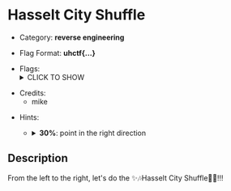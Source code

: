 # Hasselt City Shuffle

<!-- crypto, forensics, osint, reversing, stegano, websec, misc -->
* Category: **reverse engineering**

<!-- * "uhctf{...}": must match regex "uhctf{([a-z0-9]+-)*[0-9a-f]{6}}" -->
<!-- * "free-form": anything goes, mention in description what to look for -->
* Flag Format: **uhctf{...}**

<!-- {{FLAG_TYPE}} can be "static" or "regex" -->
* Flags: <details><summary>CLICK TO SHOW</summary><ul><ul>
<li>static: <code>uhctf{A Hasselt City Shuffle is when everybody looks right, you go left.-14c7109529D3E74feD8c}</code></li>
</ul></ul></details>


<!-- Only enter people's first name in lowercase, it will be changed later -->
* Credits:
    * mike

<!-- {{HINT_COST}} is a percentage of the challenge's total value -->
<!-- {{HINT_DESCRIPTION}} explains what exactly the hint will help with -->
* Hints: <ul><ul>
<li><details>
    <summary><strong>30%</strong>: point in the right direction</summary>
    Seems like someone forgot to enter this program for code review, oops...
</details></li>
</ul></ul>

## Description
<!-- HTML can be used here if needed -->
From the left to the right, let's do the ✨🎶Hasselt City Shuffle🕺🌟!!!
